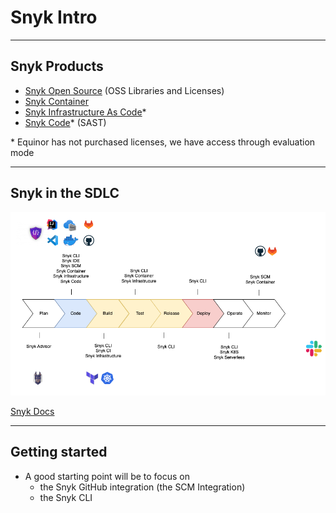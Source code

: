 <!-- .slide: data-background-image="./content/images/appsec-icon.svg" data-background-size="7%" data-background-position="right 2% top 2%"-->
<!-- markdownlint-disable MD033 -->

# Snyk Intro

---

## Snyk Products

* [Snyk Open Source](https://docs.snyk.io/products/snyk-open-source) (OSS Libraries and Licenses)
* [Snyk Container](https://docs.snyk.io/products/snyk-container)
* [Snyk Infrastructure As Code](https://docs.snyk.io/products/snyk-infrastructure-as-code)*
* [Snyk Code](https://docs.snyk.io/products/snyk-code)* (SAST)

\* Equinor has not purchased licenses, we have access through evaluation mode <!-- .element: style="font-size:0.5em"-->

---

## Snyk in the SDLC

<img src="./content/images/Snyk-SDLC.png">

[Snyk Docs](https://docs.snyk.io/)

---

## Getting started

* A good starting point will be to focus on
  * the Snyk GitHub integration (the SCM Integration)
  * the Snyk CLI
